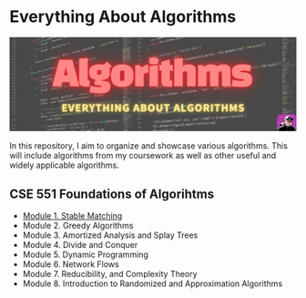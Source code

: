 # Everything About Algorithms
<img src="https://github.com/ggamangpro101/everything-about-algorithms/blob/master/image/banner.png" height=70%/>

In this repository, I aim to organize and showcase various algorithms. This will include algorithms from my coursework as well as other useful and widely applicable algorithms.

## CSE 551 Foundations of Algorihtms
- [Module 1. Stable Matching](https://github.com/ggamangpro101/everything-about-algorithms/blob/master/CSE%20551%20Foundations%20of%20Algorithms/01_stable_matching.md)
- Module 2. Greedy Algorithms
- Module 3. Amortized Analysis and Splay Trees
- Module 4. Divide and Conquer
- Module 5. Dynamic Programming
- Module 6. Network Flows
- Module 7. Reducibility, and Complexity Theory
- Module 8. Introduction to Randomized and Approximation Algorithms
